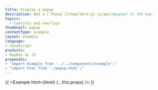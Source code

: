 ```yaml
---
title: Display a popup
description: Add a [`Popup`](/maplibre-gl-js/api/#popup) to the map.
topics:
  - Controls and overlays
thumbnail: popup
contentType: example
layout: example
language:
- JavaScript
products:
- Mapbox GL JS
prependJs:
- "import Example from '../../components/example';"
- "import html from './popup.html';"
---
```


{{ <Example html={html} {...this.props} /> }}
